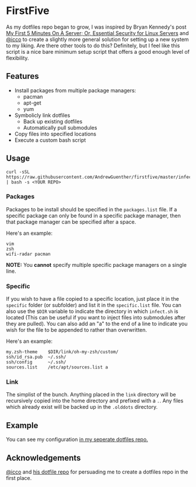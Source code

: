# FirstFive

As my dotfiles repo began to grow, I was inspired by Bryan Kennedy's post [My First 5 Minutes On A Server; Or, Essential Security for Linux Servers](http://plusbryan.com/my-first-5-minutes-on-a-server-or-essential-security-for-linux-servers) and [@icco](https://github.com/icco) to create a slightly more general solution for setting up a new system to my liking. Are there other tools to do this? Definitely, but I feel like this script is a nice bare minimum setup script that offers a good enough level of flexibility.

## Features

* Install packages from multiple package managers:
  * pacman
  * apt-get
  * yum
* Symbolicly link dotfiles
  * Back up existing dotfiles
  * Automatically pull submodules
* Copy files into specified locations
* Execute a custom bash script

## Usage

```
curl -sSL https://raw.githubusercontent.com/AndrewGuenther/firstfive/master/infect.sh | bash -s <YOUR REPO>
```

### Packages

Packages to be install should be specified in the ```packages.list``` file. If a specific package can only be found in a specific package manager, then that package manager can be specified after a space.

Here's an example:
```
vim
zsh
wifi-radar pacman
```

**NOTE:** You **cannot** specify multiple specific package managers on a single line.

### Specific

If you wish to have a file copied to a specific location, just place it in the ```specific``` folder (or subfolder) and list it in the ```specific.list``` file. You can also use the ```$DIR``` variable to indicate the directory in which ```infect.sh``` is located (This can be useful if you want to inject files into submodules after they are pulled). You can also add an "a" to the end of a line to indicate you wish for the file to be appended to rather than overwritten.

Here's an example:
```
my.zsh-theme    $DIR/link/oh-my-zsh/custom/
ssh/id_rsa.pub  ~/.ssh/
ssh/config      ~/.ssh/
sources.list    /etc/apt/sources.list a
```

### Link

The simplist of the bunch. Anything placed in the ```link``` directory will be recursively copied into the home directory and prefixed with a ```.```. Any files which already exist will be backed up in the ```.olddots``` directory.

## Example

You can see my configuration [in my seperate dotfiles repo.](https://github.com/AndrewGuenther/dotfiles)

## Acknowledgements

[@icco](https://github.com/icco) and [his dotfile repo](https://github.com/icco/dotFiles) for persuading me to create a dotfiles repo in the first place.
